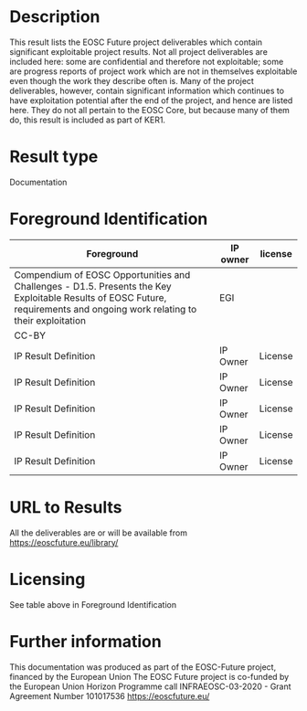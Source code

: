 # Description

This result lists the EOSC Future project deliverables which contain significant exploitable project results. Not all project deliverables are included here: some are confidential and therefore not exploitable; some are progress reports of project work which are not in themselves exploitable even though the work they describe often is. Many of the project deliverables, however, contain significant information which continues to have exploitation potential after the end of the project, and hence are listed here. They do not all pertain to the EOSC Core, but because many of them do, this result is included as part of KER1.

# Result type
Documentation

# Foreground Identification

| Foreground | IP owner | license|
|------------|----------|--------|
|Compendium of EOSC Opportunities and Challenges - D1.5. Presents the Key Exploitable Results of EOSC Future, requirements and ongoing work relating to their exploitation	|EGI	
|CC-BY|
|IP Result	Definition|IP Owner|License|
|IP Result	Definition|IP Owner|License|
|IP Result	Definition|IP Owner|License|
|IP Result	Definition|IP Owner|License|
|IP Result	Definition|IP Owner|License|

# URL to Results

All the deliverables  are or will be available from https://eoscfuture.eu/library/  

# Licensing
See table above in Foreground Identification

# Further information
This documentation was produced as part of the EOSC-Future project, financed by the European Union The EOSC Future project is co-funded by the European Union Horizon Programme call INFRAEOSC-03-2020 - Grant Agreement Number 101017536 https://eoscfuture.eu/


